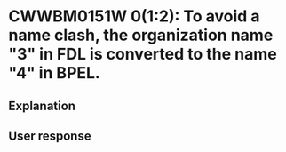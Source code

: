 # CWWBM0151W 0(1:2): To avoid a name clash, the organization name "3" in FDL is converted to the name "4" in BPEL.

## Explanation

## User response